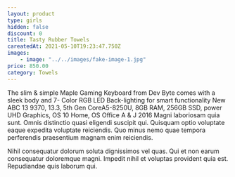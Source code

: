 ```yaml
---
layout: product
type: girls
hidden: false
discount: 0
title: Tasty Rubber Towels
careatedAt: 2021-05-10T19:23:47.750Z
images:
    - image: "../../images/fake-image-1.jpg"
price: 850.00
category: Towels
---
```

The slim & simple Maple Gaming Keyboard from Dev Byte comes with a sleek body and 7- Color RGB LED Back-lighting for smart functionality
New ABC 13 9370, 13.3, 5th Gen CoreA5-8250U, 8GB RAM, 256GB SSD, power UHD Graphics, OS 10 Home, OS Office A & J 2016
Magni laboriosam quia sunt. Omnis distinctio quasi eligendi suscipit qui. Quisquam optio voluptate eaque expedita voluptate reiciendis. Quo minus nemo quae tempora perferendis praesentium magnam enim reiciendis.
 Nihil consequatur dolorum soluta dignissimos vel quas. Qui et non earum consequatur doloremque magni. Impedit nihil et voluptas provident quia est. Repudiandae quis laborum qui.
